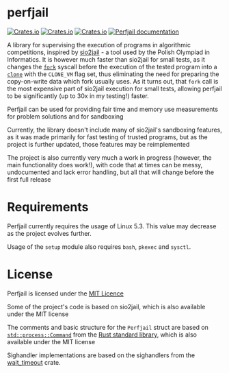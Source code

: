 # perfjail
[![Crates.io](https://img.shields.io/crates/l/perfjail)](https://github.com/MikolajKolek/perfjail/blob/master/LICENSE)
[![Crates.io](https://img.shields.io/crates/d/perfjail)](https://crates.io/crates/perfjail)
[![Crates.io](https://img.shields.io/crates/v/perfjail)](https://crates.io/crates/perfjail)
[![Perfjail documentation](https://docs.rs/perfjail/badge.svg)](https://docs.rs/perfjail)

A library for supervising the execution of programs in algorithmic competitions, inspired by [sio2jail](https://github.com/sio2project/sio2jail) - a tool used by the Polish Olympiad in Informatics. It is however much faster than sio2jail for small tests, as it changes the [`fork`](https://man7.org/linux/man-pages/man2/fork.2.html) syscall before the execution of the tested program into a [`clone`](https://man7.org/linux/man-pages/man2/clone.2.html) with the `CLONE_VM` flag set, thus eliminating the need for preparing the copy-on-write data which fork usually uses. As it turns out, that `fork` call is the most expensive part of sio2jail execution for small tests, allowing perfjail to be significantly (up to 30x in my testing!) faster.

Perfjail can be used for providing fair time and memory use measurements for problem solutions and for sandboxing

Currently, the library doesn't include many of sio2jail's sandboxing features, as it was made primarily for fast testing of trusted programs, but as the project is further updated, those features may be reimplemented

The project is also currently very much a work in progress (however, the main functionality does work!), with code that at times can be messy, undocumented and lack error handling, but all that will change before the first full release

# Requirements

Perfjail currently requires the usage of Linux 5.3. This value may decrease as the project evolves further.

Usage of the `setup` module also requires `bash`, `pkexec` and `sysctl`.

# License
Perfjail is licensed under the [MIT Licence](https://github.com/MikolajKolek/perfjail/blob/master/LICENSE) 

Some of the project's code is based on sio2jail, which is also available under the MIT license

The comments and basic structure for the `Perfjail` struct are based on [`std::process::Command`](https://doc.rust-lang.org/std/process/struct.Command.html) from the [Rust standard library](https://github.com/rust-lang/rust), which is also available under the MIT license

Sighandler implementations are based on the sighandlers from the [wait_timeout](https://github.com/alexcrichton/wait-timeout) crate.
